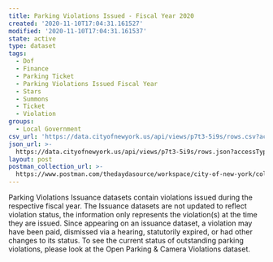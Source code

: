 ```yaml
---
title: Parking Violations Issued - Fiscal Year 2020
created: '2020-11-10T17:04:31.161527'
modified: '2020-11-10T17:04:31.161537'
state: active
type: dataset
tags:
  - Dof
  - Finance
  - Parking Ticket
  - Parking Violations Issued Fiscal Year
  - Stars
  - Summons
  - Ticket
  - Violation
groups:
  - Local Government
csv_url: 'https://data.cityofnewyork.us/api/views/p7t3-5i9s/rows.csv?accessType=DOWNLOAD'
json_url: >-
  https://data.cityofnewyork.us/api/views/p7t3-5i9s/rows.json?accessType=DOWNLOAD
layout: post
postman_collection_url: >-
  https://www.postman.com/thedaydasource/workspace/city-of-new-york/collection/15909983-05150435-8511-49db-885d-a0b52c395b47
---
```

Parking Violations Issuance datasets contain violations issued during the respective fiscal year. The Issuance datasets are not updated to reflect violation status, the information only represents the violation(s) at the time they are issued. Since appearing on an issuance dataset, a violation may have been paid, dismissed via a hearing, statutorily expired, or had other changes to its status. To see the current status of outstanding parking violations, please look at the Open Parking & Camera Violations dataset.
